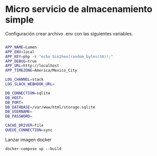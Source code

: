 # Micro servicio de almacenamiento simple

Configuración crear archivo .env con las siguientes variables.
```bash

APP_NAME=Lumen
APP_ENV=local
APP_KEY=php -r "echo bin2hex(random_bytes(16));"
APP_DEBUG=true
APP_URL=http://localhost
APP_TIMEZONE=America/Mexico_City

LOG_CHANNEL=stack
LOG_SLACK_WEBHOOK_URL=

DB_CONNECTION=sqlite
DB_HOST=
DB_PORT=
DB_DATABASE=/var/www/html/storage.sqlite
DB_USERNAME=
DB_PASSWORD=

CACHE_DRIVER=file
QUEUE_CONNECTION=sync

```


Lanzar imagen docker
```
docker-compose up --build
```